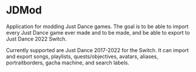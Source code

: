 # JDMod
Application for modding Just Dance games.
The goal is to be able to import every Just Dance game ever made and to be made, and be able to export to Just Dance 2022 Switch.

Currently supported are Just Dance 2017-2022 for the Switch.
It can import and export songs, playlists, quests/objectives, avatars, aliases, portraitborders, gacha machine, and search labels.
